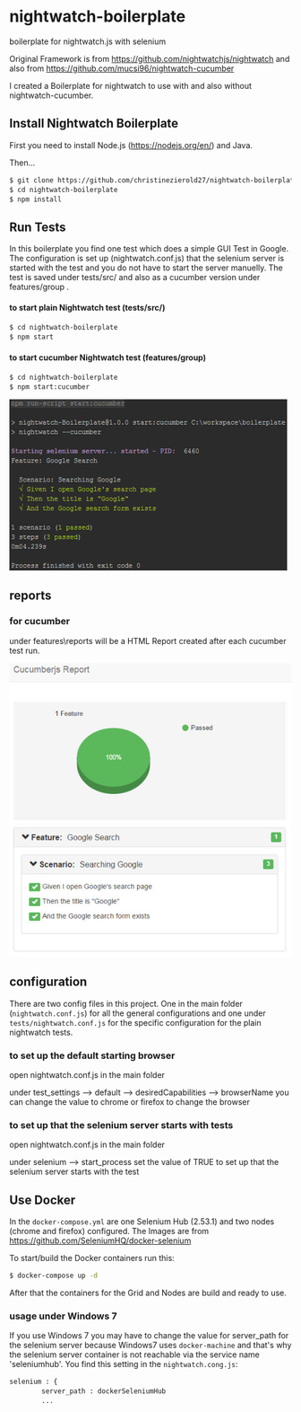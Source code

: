# nightwatch-boilerplate
boilerplate for nightwatch.js with selenium

Original Framework is from https://github.com/nightwatchjs/nightwatch and also from https://github.com/mucsi96/nightwatch-cucumber

I  created a Boilerplate for nightwatch to use with and also without nightwatch-cucumber.

## Install Nightwatch Boilerplate

First you need to install Node.js (https://nodejs.org/en/) and Java.

Then...
```sh
$ git clone https://github.com/christinezierold27/nightwatch-boilerplate.git
$ cd nightwatch-boilerplate
$ npm install
```

## Run Tests

In this boilerplate you find one test which does a simple GUI Test in Google. The configuration is set up (nightwatch.conf.js) that the selenium server is started with the test and you do not have to start the server manuelly. The test is saved under tests/src/ and also as a cucumber version under features/group .

#### to start plain Nightwatch test (tests/src/)

```sh
$ cd nightwatch-boilerplate
$ npm start
```

#### to start cucumber Nightwatch test (features/group)

```sh
$ cd nightwatch-boilerplate
$ npm start:cucumber
```
![Console Output](./img/cucumber_console_log.jpg)

## reports
### for cucumber
under features\reports will be a HTML Report created after each cucumber test run.

![HTML Report](./img/cucumber_html_report.jpg)

## configuration

There are two config files in this project. One in the main folder (`nightwatch.conf.js`) for all the general configurations and one under `tests/nightwatch.conf.js` for the specific configuration for the plain nightwatch tests.

### to set up the default starting browser
open nightwatch.conf.js in the main folder

under test_settings --> default --> desiredCapabilities --> browserName  you can change the value to chrome or firefox to change the browser

### to set up that the selenium server starts with tests
open nightwatch.conf.js in the main folder

under selenium --> start_process  set the value of TRUE to set up that the selenium server starts with the test

## Use Docker
In the `docker-compose.yml` are one Selenium Hub (2.53.1) and two nodes (chrome and firefox) configured. The Images are from https://github.com/SeleniumHQ/docker-selenium

To start/build the Docker containers run this:

```sh
$ docker-compose up -d
```

After that the containers for the Grid and Nodes are build and ready to use.

### usage under Windows 7

If you use Windows 7 you may have to change the value for server_path for the selenium server because Windows7 uses `docker-machine` and that's why the selenium server container is not reachable via the service name 'seleniumhub'. You find this setting in the `nightwatch.cong.js`:
```sh
selenium : {
        server_path : dockerSeleniumHub
        ...
```

